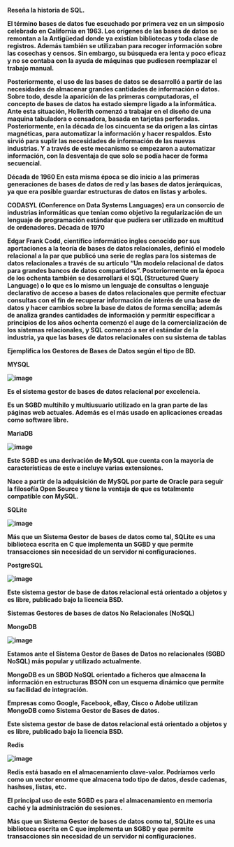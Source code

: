 <strong>Reseña la historia de SQL.<strong/>

El término bases de datos fue escuchado por primera vez  en un simposio celebrado en California en 1963.
Los orígenes de las bases de datos se remontan a la Antigüedad donde ya existían bibliotecas y toda clase de registros. Además también se utilizaban para recoger información sobre las cosechas y censos. Sin embargo, su búsqueda era lenta y poco eficaz y no se contaba con la ayuda de máquinas que pudiesen reemplazar el trabajo manual.

Posteriormente, el uso de las bases de datos se desarrolló a partir de las necesidades de almacenar grandes cantidades de información o datos. Sobre todo, desde la aparición de las primeras computadoras, el concepto de bases de datos ha estado siempre ligado a la informática.
Ante esta situación, Hollerith comenzó a trabajar en el diseño de una maquina tabuladora o censadora, basada en tarjetas perforadas.
Posteriormente, en la década de los cincuenta se da origen a las cintas magnéticas, para automatizar la información y hacer respaldos. Esto sirvió para suplir las necesidades de información de las nuevas industrias. Y a través de este mecanismo se empezaron a automatizar información, con la desventaja de que solo se podía hacer de forma secuencial.
  
Década de 1960
En esta misma época se dio inicio a las primeras generaciones de bases de datos de red y las bases de datos jerárquicas, ya que era posible guardar estructuras de datos en listas y arboles.
  
CODASYL (Conference on Data Systems Languages) era un consorcio de industrias informáticas que tenían como objetivo la regularización de un lenguaje de programación estándar que pudiera ser utilizado en multitud de ordenadores.
Década de 1970
  
Edgar Frank Codd, científico informático ingles conocido por sus aportaciones a la teoría de bases de datos relacionales, definió el modelo relacional a la par que publicó una serie de reglas para los sistemas de datos relacionales a través de su artículo “Un modelo relacional de datos para grandes bancos de datos compartidos”.
Posteriormente en la época de los ochenta también se desarrollará el SQL (Structured Query Language) o lo que es lo mismo un lenguaje de consultas o lenguaje declarativo de acceso a bases de datos relacionales que permite efectuar consultas con el fin de recuperar información de interés de una base de datos y hacer cambios sobre la base de datos de forma sencilla; además de analiza grandes cantidades de información y permitir especificar
a principios de los años ochenta comenzó el auge de la comercialización de los sistemas relacionales, y SQL comenzó a ser el estándar de la industria, ya que las bases de datos relacionales con su sistema de tablas
  

Ejemplifica los Gestores de Bases de Datos según el tipo de BD.

MYSQL


![image](https://user-images.githubusercontent.com/87988894/168114425-21e53c19-5002-41c0-a56f-9d3fc6c242d5.png)



Es el sistema gestor de bases de datos relacional por excelencia.

Es un SGBD multihilo y multiusuario utilizado en la gran parte de las páginas web actuales. Además es el más usado en aplicaciones creadas como software libre.



MariaDB

![image](https://user-images.githubusercontent.com/87988894/168114619-7b3cc9a6-dac3-4c87-969c-66d9ff34b4c6.png)

Este SGBD es una derivación de MySQL que cuenta con la mayoría de características de este e incluye varias extensiones.

Nace a partir de la adquisición de MySQL por parte de Oracle para seguir la filosofía Open Source y tiene la ventaja de que es totalmente compatible con MySQL.

SQLite


![image](https://user-images.githubusercontent.com/87988894/168114818-55b1805a-3839-482d-88c7-9a9c85ab5a3c.png)
  
  
  Más que un Sistema Gestor de bases de datos como tal, SQLite es una biblioteca escrita en C que implementa un SGBD y que permite transacciones sin necesidad de un servidor ni configuraciones.

PostgreSQL


![image](https://user-images.githubusercontent.com/87988894/168114963-c046b57a-0967-484c-b3a0-61eebd7d0103.png)
  
  Este sistema gestor de base de datos relacional está orientado a objetos y es libre, publicado bajo la licencia BSD.

Sistemas Gestores de bases de datos No Relacionales (NoSQL)


MongoDB

![image](https://user-images.githubusercontent.com/87988894/168115340-dedd261c-3a5f-49a4-a397-846139b5244c.png)


Estamos ante el Sistema Gestor de Bases de Datos no relacionales (SGBD NoSQL) más popular y utilizado actualmente.

MongoDB es un SBGD NoSQL orientado a ficheros que almacena la información en estructuras BSON con un esquema dinámico que permite su facilidad de integración.

Empresas como Google, Facebook, eBay, Cisco o Adobe utilizan MongoDB como Sistema Gestor de Bases de datos.


Este sistema gestor de base de datos relacional está orientado a objetos y es libre, publicado bajo la licencia BSD.




Redis
  
 ![image](https://user-images.githubusercontent.com/87988894/168115451-57c85e30-eb64-45df-8639-d9b77c6d854a.png)


Redis está basado en el almacenamiento clave-valor. Podríamos verlo como un vector enorme que almacena todo tipo de datos, desde cadenas, hashses, listas, etc.

El principal uso de este SGBD es para el almacenamiento en memoria caché y la administración de sesiones.


Más que un Sistema Gestor de bases de datos como tal, SQLite es una biblioteca escrita en C que implementa un SGBD y que permite transacciones sin necesidad de un servidor ni configuraciones.
